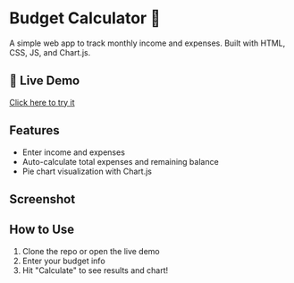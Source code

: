 # Budget Calculator 💸

A simple web app to track monthly income and expenses. Built with HTML, CSS, JS, and Chart.js.

## 🔗 Live Demo
[Click here to try it](https://rjnice22.github.io/budget-calculator/)

## Features
- Enter income and expenses
- Auto-calculate total expenses and remaining balance
- Pie chart visualization with Chart.js

## Screenshot


## How to Use
1. Clone the repo or open the live demo
2. Enter your budget info
3. Hit "Calculate" to see results and chart!
